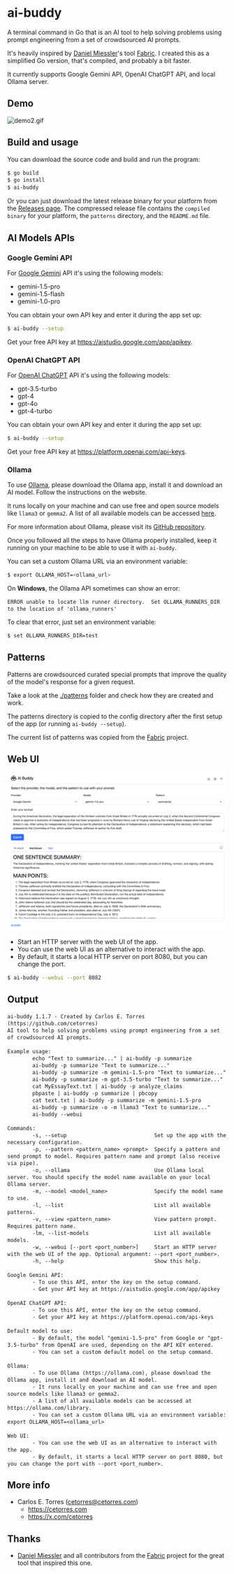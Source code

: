 # ai-buddy

A terminal command in Go that is an AI tool to help solving problems using prompt engineering from a set of crowdsourced AI prompts.

It's heavily inspired by [Daniel Miessler](https://github.com/danielmiessler)'s tool [Fabric](https://github.com/danielmiessler/fabric). I created this as a simplified Go version, that's compiled, and probably a bit faster.

It currently supports Google Gemini API, OpenAI ChatGPT API, and local Ollama server.

## Demo

![demo2.gif](./demo2.gif)

## Build and usage

You can download the source code and build and run the program:

```sh
$ go build
$ go install
$ ai-buddy
```

Or you can just download the latest release binary for your platform from the [Releases page](https://github.com/cetorres/ai-buddy/releases). The compressed release file contains the `compiled binary` for your platform, the `patterns` directory, and the `README.md` file.

## AI Models APIs

### Google Gemini API

For [Google Gemini](https://gemini.google.com/app) API it's using the following models:

- gemini-1.5-pro
- gemini-1.5-flash
- gemini-1.0-pro

You can obtain your own API key and enter it during the app set up:

```sh
$ ai-buddy --setup
```

Get your free API key at <https://aistudio.google.com/app/apikey>.

### OpenAI ChatGPT API

For [OpenAI ChatGPT](https://chat.openai.com/) API it's using the following models:

- gpt-3.5-turbo
- gpt-4
- gpt-4o
- gpt-4-turbo

You can obtain your own API key and enter it during the app set up:

```sh
$ ai-buddy --setup
```

Get your free API key at <https://platform.openai.com/api-keys>.

### Ollama

To use [Ollama](https://ollama.com), please download the Ollama app, install it and download an AI model. Follow the instructions on the website.

It runs locally on your machine and can use free and open source models like `llama3` or `gemma2`. A list of all available models can be accessed [here](https://ollama.com/library).

For more information about Ollama, please visit its [GitHub repository](https://github.com/ollama/ollama).

Once you followed all the steps to have Ollama properly installed, keep it running on your machine to be able to use it with `ai-buddy`.

You can set a custom Ollama URL via an environment variable:

```sh
$ export OLLAMA_HOST=<ollama_url>
```

On **Windows**, the Ollama API sometimes can show an error:

```
ERROR unable to locate llm runner directory.  Set OLLAMA_RUNNERS_DIR to the location of 'ollama_runners'
```

To clear that error, just set an environment variable:

```sh
$ set OLLAMA_RUNNERS_DIR=test
```

## Patterns

Patterns are crowdsourced curated special prompts that improve the quality of the model's response for a given request.

Take a look at the [./patterns](./patterns/) folder and check how they are created and work.

The patterns directory is copied to the config directory after the first setup of the app (or running `ai-buddy --setup`).

The current list of patterns was copied from the [Fabric](https://github.com/danielmiessler/fabric) project.

## Web UI

![webui.png](./webui.png)

- Start an HTTP server with the web UI of the app.
- You can use the web UI as an alternative to interact with the app.
- By default, it starts a local HTTP server on port 8080, but you can change the port.

```sh
$ ai-buddy --webui --port 8082
```

## Output

```
ai-buddy 1.1.7 - Created by Carlos E. Torres (https://github.com/cetorres)
AI tool to help solving problems using prompt engineering from a set of crowdsourced AI prompts.

Example usage:
        echo "Text to summarize..." | ai-buddy -p summarize
        ai-buddy -p summarize "Text to summarize..."
        ai-buddy -p summarize -m gemini-1.5-pro "Text to summarize..."
        ai-buddy -p summarize -m gpt-3.5-turbo "Text to summarize..."
        cat MyEssayText.txt | ai-buddy -p analyze_claims
        pbpaste | ai-buddy -p summarize | pbcopy
        cat text.txt | ai-buddy -p summarize -m gemini-1.5-pro
        ai-buddy -p summarize -o -m llama3 "Text to summarize..."
        ai-buddy --webui

Commands:
        -s, --setup                            Set up the app with the necessary configuration.
        -p, --pattern <pattern_name> <prompt>  Specify a pattern and send prompt to model. Requires pattern name and prompt (also receive via pipe).
        -o, --ollama                           Use Ollama local server. You should specify the model name available on your local Ollama server.
        -m, --model <model_name>               Specify the model name to use.
        -l, --list                             List all available patterns.
        -v, --view <pattern_name>              View pattern prompt. Requires pattern name.
        -lm, --list-models                     List all available models.
        -w, --webui [--port <port_number>]     Start an HTTP server with the web UI of the app. Optional argument: --port <port_number>.
        -h, --help                             Show this help.

Google Gemini API:
        - To use this API, enter the key on the setup command.
        - Get your API key at https://aistudio.google.com/app/apikey

OpenAI ChatGPT API:
        - To use this API, enter the key on the setup command.
        - Get your API key at https://platform.openai.com/api-keys

Default model to use:
        - By default, the model "gemini-1.5-pro" from Google or "gpt-3.5-turbo" from OpenAI are used, depending on the API KEY entered.
        - You can set a custom default model on the setup command.

Ollama:
        - To use Ollama (https://ollama.com), please download the Ollama app, install it and download an AI model.
        - It runs locally on your machine and can use free and open source models like llama3 or gemma2.
        - A list of all available models can be accessed at https://ollama.com/library.
        - You can set a custom Ollama URL via an environment variable: export OLLAMA_HOST=<ollama_url>

Web UI:
        - You can use the web UI as an alternative to interact with the app.
        - By default, it starts a local HTTP server on port 8080, but you can change the port with --port <port_number>.
```

## More info

- Carlos E. Torres (<cetorres@cetorres.com>)
  - <https://cetorres.com>
  - <https://x.com/cetorres>

## Thanks

- [Daniel Miessler](https://github.com/danielmiessler) and all contributors from the [Fabric](https://github.com/danielmiessler/fabric) project for the great tool that inspired this one.
